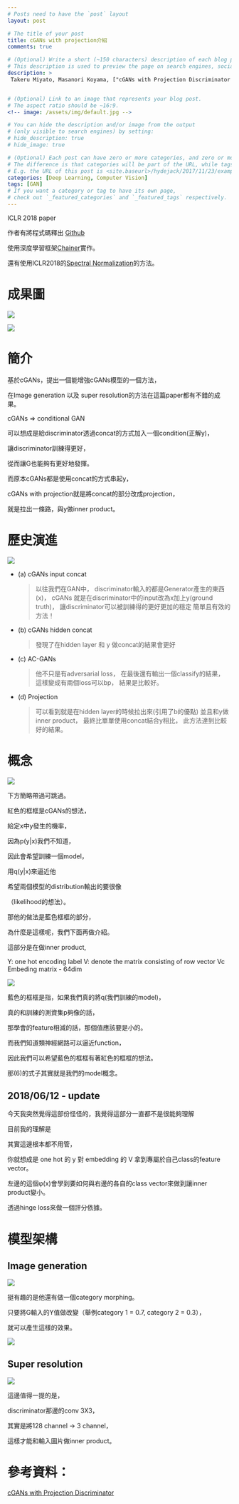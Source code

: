```yaml
---
# Posts need to have the `post` layout
layout: post

# The title of your post
title: cGANs with projection介紹 
comments: true

# (Optional) Write a short (~150 characters) description of each blog post.
# This description is used to preview the page on search engines, social media, etc.
description: >
 Takeru Miyato, Masanori Koyama, ["cGANs with Projection Discriminator arXiv:1802.05637](https://arxiv.org/abs/1802.05637)


# (Optional) Link to an image that represents your blog post.
# The aspect ratio should be ~16:9.
<!-- image: /assets/img/default.jpg -->

# You can hide the description and/or image from the output
# (only visible to search engines) by setting:
# hide_description: true
# hide_image: true

# (Optional) Each post can have zero or more categories, and zero or more tags.
# The difference is that categories will be part of the URL, while tags will not.
# E.g. the URL of this post is <site.baseurl>/hydejack/2017/11/23/example-content/
categories: [Deep Learning, Computer Vision]
tags: [GAN]
# If you want a category or tag to have its own page,
# check out `_featured_categories` and `_featured_tags` respectively.
---
```

ICLR 2018 paper

作者有將程式碼釋出 [Github](https://github.com/pfnet-research/sngan_projection)

使用深度學習框架[Chainer](https://chainer.org/)實作。

還有使用ICLR2018的[Spectral Normalization](https://arxiv.org/abs/1802.05957)的方法。


# 成果圖

![](/assets/img/2018-06-01-cGANs-with-discriminator/result1.png)

![](/assets/img/2018-06-01-cGANs-with-discriminator/result2.png)



# 簡介

基於cGANs，提出一個能增強cGANs模型的一個方法，

在Image generation 以及 super resolution的方法在這篇paper都有不錯的成果。

cGANs => conditional GAN

可以想成是給discriminator透過concat的方式加入一個condition(正解y)，

讓discriminator訓練得更好，

從而讓G也能夠有更好地發揮。

而原本cGANs都是使用concat的方式串起y，

cGANs with projection就是將concat的部分改成projection，

就是拉出一條路，與y做inner product。



# 歷史演進

![](/assets/img/2018-06-01-cGANs-with-discriminator/discriminator_history.png)

- (a) cGANs input concat
	>以往我們在GAN中，
	>discriminator輸入的都是Generator產生的東西(x)，
	>cGANs 就是在discriminator中的input改為x加上y(ground truth)，
	>讓discriminator可以被訓練得的更好更加的穩定
	>簡單且有效的方法！

- (b) cGANs hidden concat
	>發現了在hidden layer 和 y 做concat的結果會更好

- (c) AC-GANs
	>他不只是有adversarial loss，
	>在最後還有輸出一個classify的結果，
	>這樣變成有兩個loss可以bp，
	>結果是比較好。

- (d) Projection
	>可以看到就是在hidden layer的時候拉出來(引用了b的優點)
	>並且和y做inner product，
	>最終比單單使用concat結合y相比，
	>此方法達到比較好的結果。


# 概念

![](/assets/img/2018-06-01-cGANs-with-discriminator/concept1.png)

下方簡略帶過可跳過。

紅色的框框是cGANs的想法，

給定x中y發生的機率，

因為p(y|x)我們不知道，

因此會希望訓練一個model，

用q(y|x)來逼近他

希望兩個模型的distribution輸出的要很像

（likelihood的想法）。

那他的做法是藍色框框的部分，

為什麼是這樣呢，我們下面再做介紹。

這部分是在做inner product,

Y: 
	one hot encoding label
V: 
	denote the matrix consisting of row vector Vc
	Embeding matrix - 64dim
	

![](/assets/img/2018-06-01-cGANs-with-discriminator/concept2.png)

藍色的框框是指，如果我們真的將q(我們訓練的model)，

真的和訓練的測資集p夠像的話，

那學會的feature相減的話，那個值應該要是小的。

而我們知道類神經網路可以逼近function，

因此我們可以希望藍色的框框有著紅色的框框的想法。

那(6)的式子其實就是我們的model概念。

2018/06/12 - update
--
今天我突然覺得這部份怪怪的，我覺得這部分一直都不是很能夠理解

目前我的理解是

其實這邊根本都不用管，

你就想成是 one hot 的 y 對 embedding 的 V 拿到專屬於自己class的feature vector。

左邊的這個φ(x)會學到要如何與右邊的各自的class vector來做到讓inner product變小。

透過hinge loss來做一個評分依據。




# 模型架構

## Image generation
![](/assets/img/2018-06-01-cGANs-with-discriminator/image_generation_model.png)

挺有趣的是他還有做一個category morphing。

只要將G輸入的Y值做改變（舉例category 1 = 0.7, category 2 = 0.3），

就可以產生這樣的效果。

![](/assets/img/2018-06-01-cGANs-with-discriminator/image_morphing.png)

## Super resolution
![](/assets/img/2018-06-01-cGANs-with-discriminator/super_resolution_model.png)

這邊值得一提的是，

discriminator那邊的conv 3X3，

其實是將128 channel -> 3 channel，

這樣才能和輸入圖片做inner product。

# 參考資料：

[cGANs with Projection Discriminator](https://arxiv.org/abs/1802.05637)
